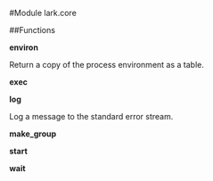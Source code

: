 #Module lark.core

##Functions

**environ**

Return a copy of the process environment as a table.

**exec**

**log**

Log a message to the standard error stream.

**make_group**

**start**

**wait**

